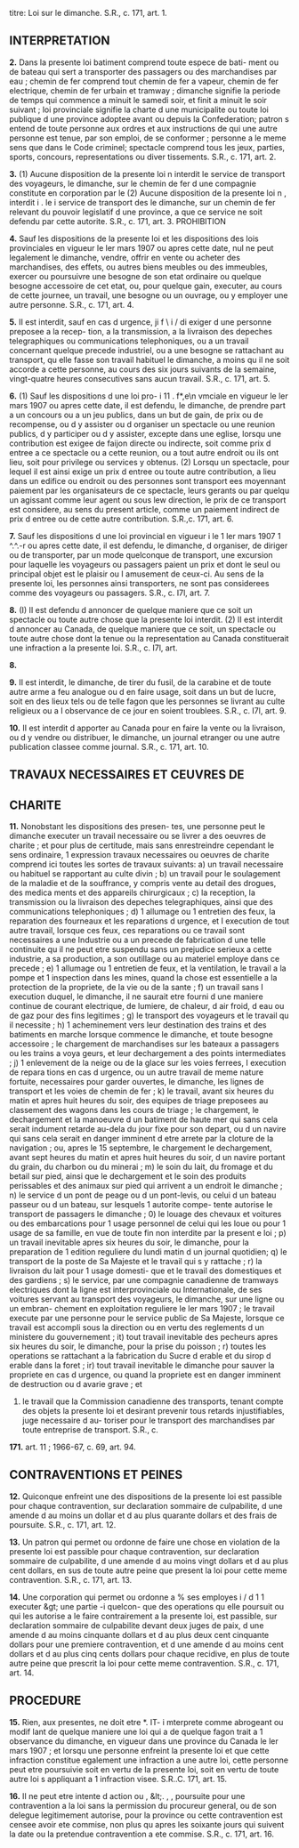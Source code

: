 titre: Loi sur le dimanche. S.R., c. 171, art. 1.

## INTERPRETATION

**2.** Dans la presente loi
batiment comprend toute espece de bati-
ment ou de bateau qui sert a transporter
des passagers ou des marchandises par eau ;
chemin de fer comprend tout chemin de fer
a vapeur, chemin de fer electrique, chemin
de fer urbain et tramway ;
dimanche signifie la periode de temps qui
commence a minuit le samedi soir, et finit
a minuit le soir suivant ;
loi provinciale signifie la charte d une
municipalite ou toute loi publique d une
province adoptee avant ou depuis la
Confederation;
patron s entend de toute personne aux
ordres et aux instructions de qui une autre
personne est tenue, par son emploi, de se
conformer ;
personne a le meme sens que dans le Code
criminel;
spectacle comprend tous les jeux, parties,
sports, concours, representations ou diver
tissements. S.R., c. 171, art. 2.

**3.** (1) Aucune disposition de la presente loi
n interdit le service de transport des voyageurs,
le dimanche, sur le chemin de fer d une
compagnie constitute en corporation par le
(2) Aucune disposition de la presente loi
n , interdit i . le i service de transport des
le dimanche, sur un chemin de fer relevant
du pouvoir legislatif d une province, a
que ce service ne soit defendu par cette
autorite. S.R., c. 171, art. 3.
PROHIBITION

**4.** Sauf les dispositions de la presente loi
et les dispositions des lois provinciales en
vigueur le ler mars 1907 ou apres cette date,
nul ne peut legalement le dimanche, vendre,
offrir en vente ou acheter des marchandises,
des effets, ou autres biens meubles ou des
immeubles, exercer ou poursuivre une besogne
de son etat ordinaire ou quelque besogne
accessoire de cet etat, ou, pour quelque gain,
executer, au cours de cette journee, un travail,
une besogne ou un ouvrage, ou y employer
une autre personne. S.R., c. 171, art. 4.

**5.** II est interdit, sauf en cas d urgence,
ji f \ i /
di exiger d une personne preposee a la recep-
tion, a la transmission, a la livraison des
depeches telegraphiques ou communications
telephoniques, ou a un travail concernant
quelque precede industriel, ou a une besogne
se rattachant au transport, qu elle fasse son
travail habituel le dimanche, a moins qu il ne
soit accorde a cette personne, au cours des six
jours suivants de la semaine, vingt-quatre
heures consecutives sans aucun travail. S.R.,
c. 171, art. 5.

**6.** (1) Sauf les dispositions d une loi pro-
i 11 . f*,e\n
vmciale en vigueur le ler mars 1907 ou apres
cette date, il est defendu, le dimanche, de
prendre part a un concours ou a un jeu
publics, dans un but de gain, de prix ou de
recompense, ou d y assister ou d organiser un
spectacle ou une reunion publics, d y participer
ou d y assister, excepte dans une eglise,
lorsqu une contribution est exigee de faijon
directe ou indirecte, soit comme prix d entree
a ce spectacle ou a cette reunion, ou a tout
autre endroit ou ils ont lieu, soit pour privilege
ou services y obtenus.
(2) Lorsqu un spectacle, pour lequel il est
ainsi exige un prix d entree ou toute autre
contribution, a lieu dans un edifice ou endroit
ou des personnes sont transport ees moyennant
paiement par les organisateurs de ce spectacle,
leurs gerants ou par quelqu un agissant comme
leur agent ou sous lew direction, le prix de ce
transport est considere, au sens du present
article, comme un paiement indirect de
prix d entree ou de cette autre contribution.
S.R.,c. 171, art. 6.

**7.** Sauf les dispositions d une loi provincial
en vigueur i le 1 ler mars 1907 1 ^.^.-r ou apres cette
date, il est defendu, le dimanche, d organiser,
de diriger ou de transporter, par un mode
quelconque de transport, une excursion pour
laquelle les voyageurs ou passagers paient un
prix et dont le seul ou principal objet est le
plaisir ou I amusement de ceux-ci. Au sens de
la presente loi, les personnes ainsi transporters,
ne sont pas considerees comme des voyageurs
ou passagers. S.R., c. I7l, art. 7.

**8.** (I) II est defendu d annoncer de quelque
maniere que ce soit un spectacle ou toute
autre chose que la presente loi interdit.
(2) II est interdit d annoncer au Canada,
de quelque maniere que ce soit, un spectacle
ou toute autre chose dont la tenue ou la
representation au Canada constituerait une
infraction a la presente loi. S.R., c. I7l, art.

**8.**

**9.** II est interdit, le dimanche, de tirer du
fusil, de la carabine et de toute autre arme a
feu analogue ou d en faire usage, soit dans
un but de lucre, soit en des lieux tels ou de
telle fagon que les personnes se livrant au
culte religieux ou a I observance de ce jour en
soient troublees. S.R., c. I7l, art. 9.

**10.** II est interdit d apporter au Canada
pour en faire la vente ou la livraison, ou d y
vendre ou distribuer, le dimanche, un journal
etranger ou une autre publication classee
comme journal. S.R., c. 171, art. 10.

## TRAVAUX NECESSAIRES ET CEUVRES DE

## CHARITE

**11.** Nonobstant les dispositions des presen-
tes, une personne peut le dimanche executer
un travail necessaire ou se livrer a des oeuvres
de charite ; et pour plus de certitude, mais
sans enrestreindre cependant le sens ordinaire,
1 expression travaux necessaires ou oeuvres
de charite comprend ici toutes les sortes de
travaux suivants:
a) un travail necessaire ou habituel se
rapportant au culte divin ;
b) un travail pour le soulagement de la
maladie et de la souffrance, y compris
vente au detail des drogues, des medica
ments et des appareils chirurgicaux ;
c) la reception, la transmission ou la
livraison des depeches telegraphiques, ainsi
que des communications telephoniques ;
d) 1 allumage ou 1 entretien des feux, la
reparation des fourneaux et les reparations
d urgence, et I execution de tout autre
travail, lorsque ces feux, ces reparations ou
ce travail sont necessaires a une Industrie
ou a un precede de fabrication d une telle
continuite qu il ne peut etre suspendu sans
un prejudice serieux a cette industrie, a sa
production, a son outillage ou au materiel
employe dans ce precede ;
e) 1 allumage ou 1 entretien de feux, et la
ventilation, le travail a la pompe et
1 inspection dans les mines, quand la chose
est essentielle a la protection de la propriete,
de la vie ou de la sante ;
f) un travail sans I execution duquel, le
dimanche, il ne saurait etre fourni d une
maniere continue de courant electrique, de
lumiere, de chaleur, d air froid, d eau ou de
gaz pour des fins legitimes ;
g) le transport des voyageurs et le travail
qu il necessite ;
h) 1 acheminement vers leur destination des
trains et des batiments en marche lorsque
commence le dimanche, et toute besogne
accessoire ;
le chargement de marchandises sur les
bateaux a passagers ou les trains a voya
geurs, et leur dechargement a des points
intermediates ;
j) 1 enlevement de la neige ou de la glace
sur les voies ferrees, I execution de repara
tions en cas d urgence, ou un autre travail
de meme nature fortuite, necessaires pour
garder ouvertes, le dimanche, les lignes de
transport et les voies de chemin de fer ;
k) le travail, avant six heures du matin et
apres huit heures du soir, des equipes de
triage preposees au classement des wagons
dans les cours de triage ;
le chargement, le dechargement et la
manoeuvre d un batiment de haute mer qui
sans cela serait indument retarde au-dela
du jour fixe pour son depart, ou d un navire
qui sans cela serait en danger imminent
d etre arrete par la cloture de la navigation ;
ou, apres le 15 septembre, le chargement
le dechargement, avant sept heures du
matin et apres huit heures du soir, d un
navire portant du grain, du charbon ou du
minerai ;
m) le soin du lait, du fromage et du betail
sur pied, ainsi que le dechargement et le
soin des produits perissables et des animaux
sur pied qui arrivent a un endroit le
dimanche ;
n) le service d un pont de peage ou d un
pont-levis, ou celui d un bateau passeur ou
d un bateau, sur lesquels 1 autorite compe-
tente autorise le transport de passagers le
dimanche ;
0) le louage des chevaux et voitures ou des
embarcations pour 1 usage personnel de
celui qui les loue ou pour 1 usage de sa
famille, en vue de toute fin non interdite
par la present e loi ;
p) un travail inevitable apres six heures du
soir, le dimanche, pour la preparation de
1 edition reguliere du lundi matin d un
journal quotidien;
q) le transport de la poste de Sa Majeste et
le travail qui s y rattache ;
r) la livraison du lait pour 1 usage domesti-
que et le travail des domestiques et des
gardiens ;
s) le service, par une compagnie canadienne
de tramways electriques dont la ligne est
interprovinciale ou Internationale, de ses
voitures servant au transport des voyageurs,
le dimanche, sur une ligne ou un embran-
chement en exploitation reguliere le ler
mars 1907 ;
le travail execute par une personne pour
le service public de Sa Majeste, lorsque ce
travail est accompli sous la direction ou en
vertu des reglements d un ministere du
gouvernement ;
it) tout travail inevitable des pecheurs apres
six heures du soir, le dimanche, pour la
prise du poisson ;
r) toutes les operations se rattachant a la
fabrication du Sucre d erable et du sirop
d erable dans la foret ;
ir) tout travail inevitable le dimanche pour
sauver la propriete en cas d urgence, ou
quand la propriete est en danger imminent
de destruction ou d avarie grave ; et
1) le travail que la Commission canadienne
des transports, tenant compte des objets
la presente loi et desirant prevenir tous
retards injustifiables, juge necessaire d au-
toriser pour le transport des marchandises
par toute entreprise de transport. S.R., c.

**171.** art. 11 ; 1966-67, c. 69, art. 94.

## CONTRAVENTIONS ET PEINES

**12.** Quiconque enfreint une des dispositions
de la presente loi est passible pour chaque
contravention, sur declaration sommaire de
culpabilite, d une amende d au moins un
dollar et d au plus quarante dollars et des
frais de poursuite. S.R., c. 171, art. 12.

**13.** Un patron qui permet ou ordonne de
faire une chose en violation de la presente loi
est passible pour chaque contravention, sur
declaration sommaire de culpabilite, d une
amende d au moins vingt dollars et d au plus
cent dollars, en sus de toute autre peine que
present la loi pour cette meme contravention.
S.R., c. 171, art. 13.

**14.** Une corporation qui permet ou ordonne
a % ses employes i / d 1 1 executer &amp;gt; une partie -i quelcon-
que des operations qu elle poursuit ou qui les
autorise a le faire contrairement a la presente
loi, est passible, sur declaration sommaire de
culpabilite devant deux juges de paix, d une
amende d au moins cinquante dollars et d au
plus deux cent cinquante dollars pour une
premiere contravention, et d une amende d au
moins cent dollars et d au plus cinq cents
dollars pour chaque recidive, en plus de toute
autre peine que prescrit la loi pour cette
meme contravention. S.R., c. 171, art. 14.

## PROCEDURE

**15.** Rien, aux presentes, ne doit etre
*. IT- i
mterprete comme abrogeant ou modif lant de
quelque maniere une loi qui a de quelque
fagon trait a 1 observance du dimanche, en
vigueur dans une province du Canada le ler
mars 1907 ; et lorsqu une personne enfreint la
presente loi et que cette infraction constitue
egalement une infraction a une autre loi,
cette personne peut etre poursuivie soit en
vertu de la presente loi, soit en vertu de toute
autre loi s appliquant a 1 infraction visee.
S.R..C. 171, art. 15.

**16.** II ne peut etre intente d action ou
, &amp;lt;. , ,
poursuite pour une contravention a la
loi sans la permission du procureur general,
ou de son delegue legitimement autorise, pour
la province ou cette contravention est censee
avoir ete commise, non plus qu apres les
soixante jours qui suivent la date ou la
pretendue contravention a ete commise. S.R.,
c. 171, art. 16.
